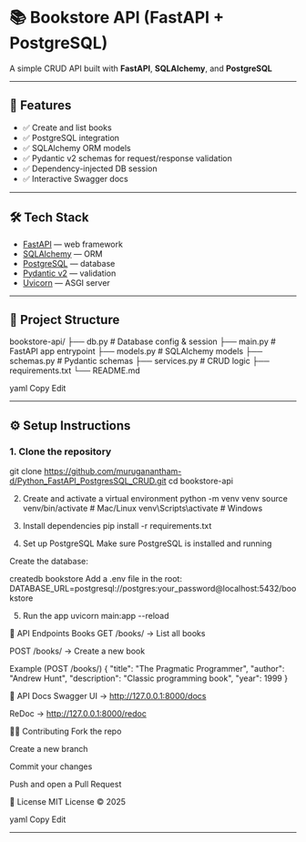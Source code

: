 # 📚 Bookstore API (FastAPI + PostgreSQL)

A simple CRUD API built with **FastAPI**, **SQLAlchemy**, and **PostgreSQL**

---

## 🚀 Features
- ✅ Create and list books
- ✅ PostgreSQL integration
- ✅ SQLAlchemy ORM models
- ✅ Pydantic v2 schemas for request/response validation
- ✅ Dependency-injected DB session
- ✅ Interactive Swagger docs

---

## 🛠️ Tech Stack
- [FastAPI](https://fastapi.tiangolo.com/) — web framework
- [SQLAlchemy](https://www.sqlalchemy.org/) — ORM
- [PostgreSQL](https://www.postgresql.org/) — database
- [Pydantic v2](https://docs.pydantic.dev/latest/) — validation
- [Uvicorn](https://www.uvicorn.org/) — ASGI server

---

## 📂 Project Structure
bookstore-api/
├── db.py # Database config & session
├── main.py # FastAPI app entrypoint
├── models.py # SQLAlchemy models
├── schemas.py # Pydantic schemas
├── services.py # CRUD logic
├── requirements.txt
└── README.md

yaml
Copy
Edit

---

## ⚙️ Setup Instructions

### 1. Clone the repository

git clone https://github.com/muruganantham-d/Python_FastAPI_PostgresSQL_CRUD.git
cd bookstore-api

2. Create and activate a virtual environment
python -m venv venv
source venv/bin/activate   # Mac/Linux
venv\Scripts\activate      # Windows 

3. Install dependencies
pip install -r requirements.txt

5. Set up PostgreSQL
Make sure PostgreSQL is installed and running

Create the database:

createdb bookstore
Add a .env file in the root:
DATABASE_URL=postgresql://postgres:your_password@localhost:5432/bookstore


5. Run the app
uvicorn main:app --reload

🔗 API Endpoints
Books
GET /books/ → List all books

POST /books/ → Create a new book

Example (POST /books/)
{
  "title": "The Pragmatic Programmer",
  "author": "Andrew Hunt",
  "description": "Classic programming book",
  "year": 1999
}


📖 API Docs
Swagger UI → http://127.0.0.1:8000/docs

ReDoc → http://127.0.0.1:8000/redoc

🧑‍💻 Contributing
Fork the repo

Create a new branch

Commit your changes

Push and open a Pull Request

📜 License
MIT License © 2025

yaml
Copy
Edit

---



